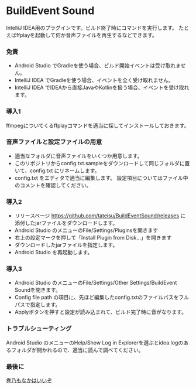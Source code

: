 # BuildEvent Sound
IntelliJ IDEA用のプラグインです。ビルド終了時にコマンドを実行します。
たとえばffplayを起動して何か音声ファイルを再生するなどできます。

### 免責
- Android Studio でGradleを使う場合、ビルド開始イベントは受け取れません。
- IntelliJ IDEA でGradleを使う場合、イベントを全く受け取れません。
- IntelliJ IDEA でIDEAから直接JavaやKotlinを扱う場合、イベントを受け取れます。

### 導入1
ffmpegについてくるffplayコマンドを適当に探してインストールしておきます。

### 音声ファイルと設定ファイルの用意
- 適当なフォルダに音声ファイルをいくつか用意します。
- このリポジトリからconfig.txt.sampleをダウンロードして同じフォルダに置いて、config.txt にリネームします。
- config.txt をエディタで適当に編集します。 設定項目についてはファイル中のコメントを確認してください。

### 導入2
- リリースページ https://github.com/tateisu/BuildEventSound/releases に添付したjarファイルをダウンロードします。
- Android Studio のメニューのFile/Settings/Pluginsを開きます
- 右上の設定マークを押して「Install Plugin from Disk…」を開きます
- ダウンロードしたjarファイルを指定します。
- Android Studio を再起動します。

### 導入3
- Android Studio のメニューのFile/Settings/Other Settings/BuildEvent Soundを開きます。
- Config file path の項目に、先ほど編集したconfig.txtのファイルパスをフルパスで指定します。
- Applyボタンを押すと設定が読み込まれて、ビルド完了時に音がなります。

### トラブルシューティング
Android Studio のメニューのHelp/Show Log in Explorerを選ぶとidea.logのあるフォルダが開かれるので、適当に読んで調べてください。

### 最後に
[巻乃もなかはいいぞ](https://twitter.com/monaka_0_0_7)
